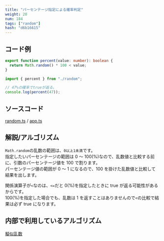 ```yaml
---
title: "パーセンテージ指定による確率判定"
weight: 20
num: 184
tags: ["random"]
hash: "d6b16615"
---
```


## コード例

```typescript
export function percent(value: number): boolean {
  return Math.random() * 100 < value;
}
```

```typescript
import { percent } from "./random";

// 47%の確率でtrueが返る。
console.log(percent(47));
```

## ソースコード

[random.ts](./static/code/d6b16615/random.ts) / [app.ts](./static/code/d6b16615/app.ts)

## 解説/アルゴリズム

`Math.random`の乱数の範囲は、`0以上1未満`です。  
指定したいパーセンテージの範囲は 0 ～ 100(%)なので、乱数値と比較する前に、引数のパーセンテージ値を 100 で割ります。  
パーセンテージ値の範囲が 0 ～ 1 になるので、100 を掛けた乱数値と比較して結果を出します。

関係演算子が`<`なのは、`<=`だと 0(%)を指定したときに true が返る可能性があるからです。  
100(%)を指定した場合でも、乱数は 1 を返すことはありませんので`<`の比較で結果は必ず true になります。

## 内部で利用しているアルゴリズム

[擬似乱数](/e14deb99)
